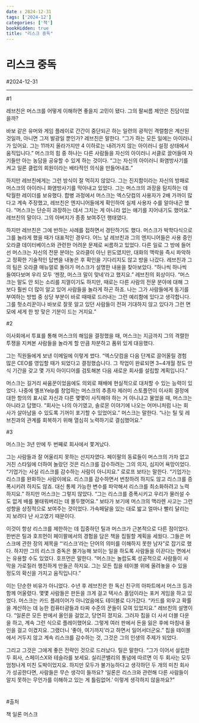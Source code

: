 ```yaml
---
date : 2024-12-31
tags: ['2024-12']
categories: ['책']
bookHidden: true
title: "리스크 중독"
---
```


# 리스크 중독

#2024-12-31

---

#1

레브친은 머스크를 어떻게 이해하면 좋을지 고민이 됐다. 그의 팔씨름 제안은 진담이었을까? 

바보 같은 유머와 게임 플레이로 간간이 중단되곤 하는 일련의 광적인 격렬함은 계산된 것일까, 아니면 그저 발광일 뿐인가? 레브친은 말한다. “그가 하는 모든 일에는 아이러니가 있어요. 그는 11까지 올라가지만 4 이하로는 내려가지 않는 아이러니 설정 상태에서 움직입니다.” 머스크의 힘 중 하나는 다른 사람들을 자신의 아이러니 서클로 끌어들여 자기들만 아는 농담을 공유할 수 있게 하는 것이다. “그는 자신의 아이러니 화염방사기를 켜고 일론 클럽의 회원이라는 배타적인 의식을 만들어내죠.”

하지만 레브친에게는 그런 방식이 잘 먹히지 않았다. 그는 진지함이라는 자신의 방패로 머스크의 아이러니 화염방사기를 막아내고 있었다. 그는 머스크의 과장을 탐지하는 데 탁월한 레이더를 보유했다. 합병 과정에서 머스크는 엑스닷컴의 사용자가 2배 가까이 많다고 계속 주장했고, 레브친은 엔지니어들에게 확인하여 실제 사용자 수를 알아내곤 했다. “머스크는 단순히 과장하는 데서 그치는 게 아니라 없는 얘기를 지어내기도 했어요.” 레브친의 말이다. 그의 아버지가 종종 보여주던 행태였다.

하지만 레브친은 그에 반하는 사례를 접하면서 경탄하기도 했다. 머스크가 박학다식으로 그를 놀라게 했을 때가 대표적인 경우다. 어느 날 레브친과 그의 엔지니어들은 사용 중인 오라클 데이터베이스와 관련한 어려운 문제로 씨름하고 있었다. 다른 일로 그 방에 들어선 머스크는 자신의 전문 분야는 오라클이 아닌 윈도였지만, 대화의 맥락을 즉시 파악하고 정확한 기술적인 답변을 내놓은 후 확인을 기다리지도 않고 방을 나갔다. 레브친과 그의 팀은 오라클 매뉴얼로 돌아가 머스크가 설명한 내용을 찾아보았다. “하나씩 하나씩 들여다보며 우리 모두 ‘젠장, 머스크 말이 맞네’라고 했지요.” 레브친의 회상이다. “머스크는 말도 안 되는 소리를 지껄이기도 하지만, 때로는 다른 사람의 전문 분야에 대해 그보다 훨씬 더 많이 알고 있어 사람들을 놀라게 하곤 하죠. 나는 그가 사람들에게 동기를 부여하는 방법 중 상당 부분이 바로 때때로 드러내는 그런 예리함에 있다고 생각합니다. 그를 헛소리꾼이나 바보로 잘못 알고 있던 사람들이 전혀 기대하지 않고 있다가 그런 면모에 세게 한 방 맞은 기분이 드는 거지요.”

#2

이사회에서 투표를 통해 머스크의 해임을 결정했을 때, 머스크는 지금까지 그의 격렬한 투쟁을 지켜본 사람들을 놀라게 할 만큼 차분하고 품위 있게 대응했다. 

그는 직원들에게 보낸 이메일에 이렇게 썼다. “엑스닷컴을 다음 단계로 끌어올릴 경험 많은 CEO를 영입할 때가 되었다고 결정했습니다. 그 작업이 완료되면 3~4개월 정도 안식 기간을 갖고 몇 가지 아이디어를 검토해본 다음 새로운 회사를 설립할 계획입니다.”

머스크는 길거리 싸움꾼이었음에도 의외로 패배에 현실적으로 대처할 수 있는 능력이 있었다. 나중에 옐프Yelp를 창업하는 머스크의 추종자 제러미 스토플먼이 이사회 결정에 대한 항의의 표시로 자신과 다른 몇몇이 사직해야 하는 거 아니냐고 물었을 때, 머스크는 아니라고 답했다. “회사는 나의 아기였고, 솔로몬 이야기에 나오는 어머니처럼 나는 회사가 살아남을 수 있도록 기꺼이 포기할 수 있었어요.” 머스크는 말한다. “나는 틸 및 레브친과의 관계를 회복하기 위해 열심히 노력하기로 결심했어요.”

#3

머스크는 3년 만에 두 번째로 회사에서 쫓겨났다. 

그는 사람들과 잘 어울리지 못하는 선지자였다. 페이팔의 동료들이 머스크의 가차 없고 거친 스타일에 더하여 놀랐던 것은 리스크를 감수하려는 그의 의지, 심지어 욕망이었다. “기업가는 사실 리스크를 감수하는 사람이 아니지요.” 로로프 보타는 말한다. “기업가는 리스크를 완화하는 사람이에요. 리스크를 감수하면서 번창하려 하지도 않고 리스크를 증폭시키려 하지도 않죠. 대신 통제 가능한 변수를 파악해서 리스크를 최소화하려고 노력하지요.” 하지만 머스크는 그렇지 않았다. “그는 리스크를 증폭시키고 우리가 물러설 수도 없게 배를 불태워버리는 데 몰두했어요.” 보타가 보기에 머스크의 맥라렌 사고는 그런 성향을 상징적으로 보여주는 것이었다. 가속페달을 있는 대로 밟고 얼마나 빨리 달리는지 보려다 난 사고였기 때문이다.

이것이 항상 리스크를 제한하는 데 집중하던 틸과 머스크가 근본적으로 다른 점이었다. 한번은 틸과 호프먼이 페이팔에서의 경험을 담은 책을 집필할 계획을 세웠다. 그들은 머스크에 관한 장의 제목을 “‘리스크’라는 단어의 의미를 이해하지 못한 남자”로 잡기로 했다. 하지만 그의 리스크 중독은 불가능해 보이는 일을 하도록 사람들을 이끈다는 면에서는 유용할 수도 있었다. 호프먼은 말한다. “머스크는 놀랍도록 성공적으로 사람들이 사막을 가로질러 행진하게 만들곤 하지요. 그는 모든 칩을 테이블 위에 올려놓을 수 있을 정도의 확신을 가지고 움직입니다.”

이는 단순한 비유가 아니었다. 수년 후 레브친은 한 독신 친구의 아파트에서 머스크 등과 함께 어울렸다. 몇몇 사람들은 판돈을 크게 걸고 텍사스 홀덤이라는 포커 게임을 하고 있었다. 머스크는 카드 플레이어가 아니었음에도 테이블로 다가갔다. “카드를 외우고 확률을 계산하는 데 능한 컴퓨터광들과 타짜 수준의 꾼들이 모여 있었지요.” 레브친의 설명이다. “일론은 모든 판에서 올인을 걸었고, 당연히 졌지요. 그러자 칩을 더 사서 더블 다운을 하고, 계속 그런 식으로 플레이했어요. 그렇게 여러 판에서 돈을 잃은 후에 마침내 올인을 걸고 이겼지요. 그랬더니 ‘좋아, 여기까지’라고 하면서 일어서더군요.” 칩을 테이블에서 거두지 않고 계속 리스크를 감수하는 것, 그것은 그의 인생의 주제가 되었다.

그리고 그것은 그에게 좋은 전략인 것으로 드러났다. 틸은 말한다. “그가 이어서 설립한 두 회사, 스페이스X와 테슬라를 보세요. 실리콘밸리의 통념에 따르면 이 두 회사는 모두 엄청나게 미친 도박이었지요. 하지만 모두가 불가능하다고 생각하던 두 개의 미친 회사가 성공한다면, 사람들은 무슨 생각이 들까요? ‘일론은 리스크와 관련해 다른 사람들이 알지 못하는 무언가를 이해하고 있는 게 틀림없어.’ 이렇게 생각하지 않을까요?”

#

#출처

책 일론 머스크
